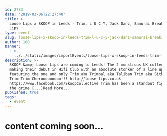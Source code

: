 ```yaml
---
id: 2783
date: '2019-03-06T22:27:40'
title: >-
  Loose Lips x SKOOP in Leeds - Trim, L U C Y, Jack Danz, Samurai Breaks - Loose
  Lips
type: event
slug: loose-lips-x-skoop-in-leeds-trim-l-u-c-y-jack-danz-samurai-breaks
author: 100
banner:
  - >-
    ../../static/images/importEvents/loose-lips-x-skoop-in-leeds-trim-l-u-c-y-jack-danz-samurai-breaks/image2783.jpeg
description: >-
  SKOOP &amp; Loose Lips are coming to Leeds! The 2 monstrous UK collectives are
  making their debut in Hifi Club with an absolute stonker of a line up
  featuring the one and only Trim aka Trimbal aka Taliban Trim aka Sith Lord
  Trim-Trim Cherooooooooo!!! http://loose-lips.co.uk
  https://www.facebook.com/SkoopCollective Trim has been a standout figure on
  the grime [...]Read More...
published: true
tags:
  - event
---
```

content coming soon...
======================